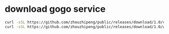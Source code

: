 # download gogo service
```bash
curl -sSL https://github.com/zhouzhipeng/public/releases/download/1.0/codebox --output codebox
curl -sSL https://github.com/zhouzhipeng/public/releases/download/1.0/web --output web

```
